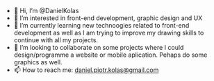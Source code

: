 - 👋 Hi, I’m @DanielKolas
- 👀 I’m interested in front-end development, graphic design and UX
- 🌱 I’m currently learning new technoogies related to front-end development as well as I am trying to improve my drawing skills to continue with all my projects.
- 💞️ I’m looking to collaborate on some projects where I could design/programme a website or mobile aplication. Pehaps do some graphics as well.
- 📫 How to reach me: daniel.piotr.kolas@gmail.com 

